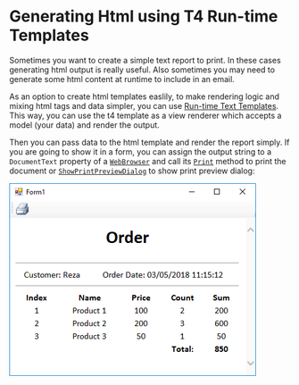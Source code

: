 # Generating Html using T4 Run-time Templates

Sometimes you want to create a simple text report to print. In these cases generating html output is really useful.
Also sometimes you may need to generate some html content at runtime to include in an email. 

As an option to create html templates easlily, to make rendering logic and mixing html tags and data simpler, you can use [Run-time Text Templates](https://msdn.microsoft.com/en-us/library/ee844259.aspx). This way, you can use the t4 template as a view renderer which accepts a model (your data) and render the output.

Then you can pass data to the html template and render the report simply. If you are going to show it in a form, you can assign the output string to a `DocumentText` property of a [`WebBrowser`](https://msdn.microsoft.com/en-us/library/system.windows.forms.webbrowser.documenttext(v=vs.110).aspx) and call its [`Print`](https://msdn.microsoft.com/en-us/library/system.windows.forms.webbrowser.print(v=vs.110).aspx) method to print the document or [`ShowPrintPreviewDialog`](https://msdn.microsoft.com/en-us/library/system.windows.forms.webbrowser.showprintpreviewdialog(v=vs.110).aspx) to show print preview dialog:

![runtime html generation using t4 runtime templates](image.png)